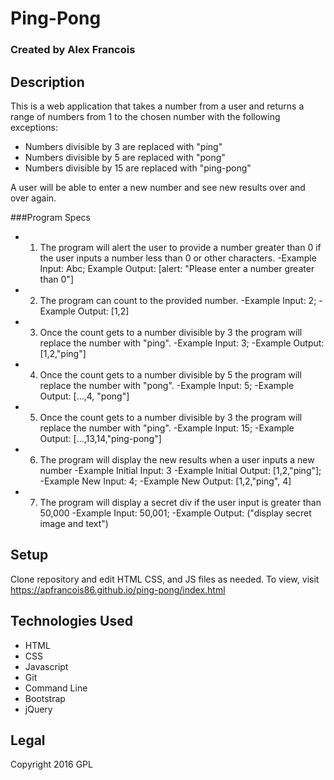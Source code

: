 # Ping-Pong

### Created by Alex Francois


## Description
This is a web application that takes a number from a user and returns a range of numbers from 1 to the chosen number with the following exceptions:
* Numbers divisible by 3 are replaced with "ping"
* Numbers divisible by 5 are replaced with "pong"
* Numbers divisible by 15 are replaced with "ping-pong"

A user will be able to enter a new number and see new results over and over again.


###Program Specs
* 1) The program will alert the user to provide a number greater than 0 if the user inputs a number less than 0 or other characters.  -Example Input: Abc; Example Output: [alert: "Please enter a number greater than 0"]
* 2) The program  can count to the provided number.  -Example Input: 2;  -Example Output: [1,2]
* 3) Once the count gets to a number divisible by 3 the program will replace the number with "ping".  -Example Input: 3;  -Example Output: [1,2,"ping"]
* 4) Once the count gets to a number divisible by 5 the program  will replace the number with "pong".  -Example Input: 5;  -Example Output: [...,4, "pong"]
* 5) Once the count gets to a number divisible by 3 the program will replace the number with "ping".  -Example Input: 15;  -Example Output: [...,13,14,"ping-pong"]
* 6) The program will display the new results when a user inputs a new number
-Example Initial Input: 3   -Example Initial Output: [1,2,"ping"]; -Example New Input: 4;   -Example New Output: [1,2,"ping", 4]
* 7) The program will display a secret div if the user input is greater than 50,000 -Example Input: 50,001; -Example Output: ("display secret image and text")


## Setup
Clone repository and edit HTML CSS, and JS files as needed. To view, visit https://apfrancois86.github.io/ping-pong/index.html

## Technologies Used
* HTML
* CSS
* Javascript
* Git
* Command Line
* Bootstrap
* jQuery

## Legal
Copyright 2016 GPL
